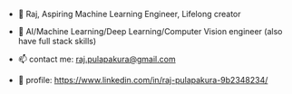 - 👋 Raj, Aspiring Machine Learning Engineer, Lifelong creator
- 💪 AI/Machine Learning/Deep Learning/Computer Vision engineer (also have full stack skills)

- 📫 contact me: raj.pulapakura@gmail.com
- 💼 profile: https://www.linkedin.com/in/raj-pulapakura-9b2348234/
